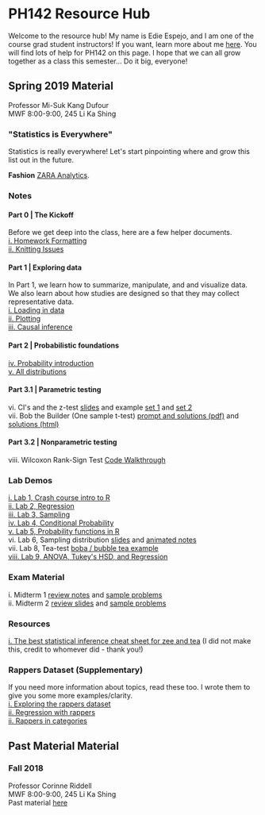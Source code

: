 # PH142 Resource Hub
Welcome to the resource hub! My name is Edie Espejo, and I am one of the course grad student instructors! If you want, learn more about me <a href="about-me">here</a>. You will find lots of help for PH142 on this page. I hope that we can all grow together as a class this semester... Do it big, everyone!

## Spring 2019 Material
Professor Mi-Suk Kang Dufour  
MWF 8:00-9:00, 245 Li Ka Shing  

### "Statistics is Everywhere"
Statistics is really everywhere! Let's start pinpointing where and grow this list out in the future.  

**Fashion**
<a href="https://www.youtube.com/watch?v=bkcAmCqIaao">ZARA Analytics</a>.

### Notes
#### Part 0 | The Kickoff
Before we get deep into the class, here are a few helper documents.  
<a href="notes/formatting/formatting.html">i. Homework Formatting</a>  
<a href="notes/knitting/knitting-issues.html"> ii. Knitting Issues</a>  

#### Part 1 | Exploring data
In Part 1, we learn how to summarize, manipulate, and and visualize data. We also learn about how studies are designed so that they may collect representative data.  
<a href="notes/loading-data/loading-data.pdf">i. Loading in data</a>  
<a href="notes/plotting/plotting.pdf">ii. Plotting</a>  
<a href="notes/causal/causal.pdf">iii. Causal inference</a>  

#### Part 2 | Probabilistic foundations
<a href="notes/probability/probability-intro.pdf">iv. Probability introduction</a>  
<a href="notes/distributions/distributions.pdf">v. All distributions</a>  

#### Part 3.1 | Parametric testing  
vi. CI's and the z-test <a href="notes/testing/intro-to-testing.pdf">slides</a> and example <a href="notes/testing/ci-pvalue-examples.pdf">set 1</a>  and <a href="notes/testing/ci-and-z.pdf">set 2</a>  
vii. Bob the Builder (One sample t-test) <a href="notes/testing/bob-the-builder.pdf">prompt and solutions (pdf)</a> and <a href="notes/testing/bob-the-builder.html">solutions (html)</a>  

#### Part 3.2 | Nonparametric testing
viii. Wilcoxon Rank-Sign Test <a href="notes/nonparametrics/rank-sign.html">Code Walkthrough</a>

### Lab Demos
<a href="lab-demos/lab-1/lab-1.html">i. Lab 1, Crash course intro to R</a>  
<a href="lab-demos/lab-2/lab-2.html">ii. Lab 2, Regression</a>  
<a href="lab-demos/lab-3/lab-3.html"> iii. Lab 3, Sampling</a>  
<a href="lab-demos/lab-4/lab-4.html">iv. Lab 4, Conditional Probability</a>  
<a href="lab-demos/lab-5/lab-5.html"> v. Lab 5, Probability functions in R</a>  
vi. Lab 6, Sampling distribution <a href="lab-demos/lab-6/lab-6-condensed.pdf">slides</a> and <a href="lab-demos/lab-6/code/lab-6.html">animated notes</a>  
vii. Lab 8, Tea-test <a href="lab-demos/lab-8/lab-8.html">boba / bubble tea example</a>  
<a href="lab-demos/lab-9/lab-9.html">viii. Lab 9, ANOVA, Tukey's HSD, and Regression</a>  


### Exam Material
i. Midterm 1 <a href="midterm-1/midterm-1-review.pdf">review notes</a> and <a href="midterm-1/examples/example-problem.pdf">sample problems</a>  
ii. Midterm 2 <a href="midterm-2/midterm-2-slides.html">review slides</a> and <a href="midterm-2/examples/sample-problems.html">sample problems</a>  

### Resources
<a href="resources/inference-cheat-sheet.pdf">i. The best statistical inference cheat sheet for zee and tea</a> (I did not make this, credit to whomever did - thank you!)  

### Rappers Dataset (Supplementary)
If you need more information about topics, read these too. I wrote them to give you some more examples/clarity.  
<a href="notes/rappers/code/01-rappers-eda.html">i. Exploring the rappers dataset</a>  
<a href="notes/rappers/code/02-rappers-regression.html">ii. Regression with rappers</a>  
<a href="notes/rappers/code/03-categorical-data.html">ii. Rappers in categories</a>  

## Past Material Material

### Fall 2018
Professor Corinne Riddell  
MWF 8:00-9:00, 245 Li Ka Shing  
Past material <a href="archives/2018-fall">here</a>
